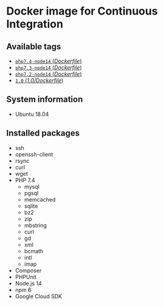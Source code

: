 # Docker image for Continuous Integration

## Available tags
- [`php7.4-node14` (_Dockerfile_)](https://github.com/vyuldashev/docker-ci-php-node/blob/master/Dockerfile)
- [`php7.3-node14` (_Dockerfile_)](https://github.com/vyuldashev/docker-ci-php-node/blob/master/3.0/Dockerfile)
- [`php7.2-node14` (_Dockerfile_)](https://github.com/vyuldashev/docker-ci-php-node/blob/master/2.0/Dockerfile)
- [`1.0` (_1.0/Dockerfile_)](https://github.com/vyuldashev/docker-ci-php-node/blob/master/1.0/Dockerfile)

## System information
  * Ubuntu 18.04

## Installed packages
  * ssh
  * openssh-client
  * rsync
  * curl
  * wget
  * PHP 7.4
    * mysql
    * pgsql
    * memcached
    * sqlite
    * bz2
    * zip
    * mbstring
    * curl
    * gd
    * xml
    * bcmath
    * intl
    * imap
  * Composer
  * PHPUnit
  * Node.js 14
  * npm 6
  * Google Cloud SDK
